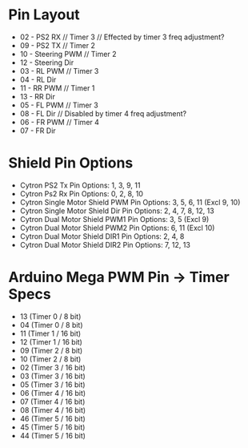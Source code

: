 
# Pin Layout
- 02 - PS2 RX // Timer 3 // Effected by timer 3 freq adjustment?
- 09 - PS2 TX // Timer 2
- 10 - Steering PWM // Timer 2
- 12 - Steering Dir
- 03 - RL PWM // Timer 3
- 04 - RL Dir
- 11 - RR PWM // Timer 1
- 13 - RR Dir
- 05 - FL PWM // Timer 3
- 08 - FL Dir // Disabled by timer 4 freq adjustment?
- 06 - FR PWM // Timer 4
- 07 - FR Dir

# Shield Pin Options
- Cytron PS2 Tx Pin Options: 1, 3, 9, 11
- Cytron Ps2 Rx Pin Options: 0, 2, 8, 10
- Cytron Single Motor Shield PWM Pin Options: 3, 5, 6, 11 (Excl 9, 10)
- Cytron Single Motor Shield Dir Pin Options: 2, 4, 7, 8, 12, 13
- Cytron Dual Motor Shield PWM1 Pin Options: 3, 5 (Excl 9)
- Cytron Dual Motor Shield PWM2 Pin Options: 6, 11 (Excl 10)
- Cytron Dual Motor Shield DIR1 Pin Options: 2, 4, 8
- Cytron Dual Motor Shield DIR2 Pin Options: 7, 12, 13

# Arduino Mega PWM Pin -> Timer Specs
- 13 (Timer 0 / 8 bit)
- 04 (Timer 0 / 8 bit)
- 11 (Timer 1 / 16 bit)
- 12 (Timer 1 / 16 bit)
- 09 (Timer 2 / 8 bit)
- 10 (Timer 2 / 8 bit)
- 02 (Timer 3 / 16 bit)
- 03 (Timer 3 / 16 bit)
- 05 (Timer 3 / 16 bit)
- 06 (Timer 4 / 16 bit)
- 07 (Timer 4 / 16 bit)
- 08 (Timer 4 / 16 bit)
- 46 (Timer 5 / 16 bit)
- 45 (Timer 5 / 16 bit)
- 44 (Timer 5 / 16 bit)

